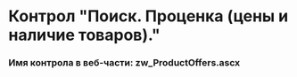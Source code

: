 ﻿---
description: 2.4.11.0
---
# Контрол "Поиск. Проценка (цены и наличие товаров)."
### Имя контрола в веб-части: zw_ProductOffers.ascx

